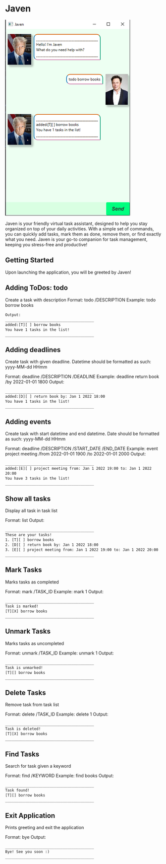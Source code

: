 # Javen

![Screenshot of Javen UI](./Ui.png)


Javen is your friendly virtual task assistant, designed to help you stay organized on top of your daily activities.
With a simple set of commands, you can quickly add tasks, mark them as done, remove them, or find exactly what you need. 
Javen is your go-to companion for task management, keeping you stress-free and productive!

## Getting Started
Upon launching the application, you will be greeted by Javen!

## Adding ToDos: todo
Create a task with description
Format: todo /DESCRIPTION
Example: todo borrow books

```
Output:
________________________________________
added:[T][ ] borrow books
You have 1 tasks in the list!
________________________________________
```

## Adding deadlines
Create task with given deadline. Datetime should be formatted as such: yyyy-MM-dd HHmm

Format: deadline /DESCRIPTION /DEADLINE
Example: deadline return book /by 2022-01-01 1800
Output:

```
________________________________________
added:[D][ ] return book by: Jan 1 2022 18:00
You have 1 tasks in the list!
________________________________________

```

## Adding events
Create task with start datetime and end datetime. Date should be formatted as such: yyyy-MM-dd HHmm

Format: deadline /DESCRIPTION /START_DATE /END_DATE
Example: event project meeting /from 2022-01-01 1900 /to 2022-01-01 2000
Output:

```
________________________________________
added:[E][ ] project meeting from: Jan 1 2022 19:00 to: Jan 1 2022 20:00
You have 3 tasks in the list!
________________________________________
```


## Show all tasks
Display all task in task list

Format: list
Output:

```
________________________________________
These are your tasks!
1. [T][ ] borrow books
2. [D][ ] return book by: Jan 1 2022 18:00
3. [E][ ] project meeting from: Jan 1 2022 19:00 to: Jan 1 2022 20:00
________________________________________
```


## Mark Tasks
Marks tasks as completed

Format: mark /TASK_ID
Example: mark 1
Output:

```
________________________________________
Task is marked!
[T][X] borrow books
________________________________________
```

## Unmark Tasks
Marks tasks as uncompleted

Format: unmark /TASK_ID
Example: unmark 1
Output:

```
________________________________________
Task is unmarked!
[T][] borrow books
________________________________________
```

## Delete Tasks
Remove task from task list

Format: delete /TASK_ID
Example: delete 1
Output:

```
________________________________________
Task is deleted!
[T][X] borrow books
________________________________________
```


## Find Tasks
Search for task given a keyword

Format: find /KEYWORD
Example: find books
Output:

```
________________________________________
Task found!
[T][] borrow books
________________________________________
```


## Exit Application
Prints greeting and exit the application

Format: bye
Output:

```
________________________________________
Bye! See you soon :)
________________________________________
```